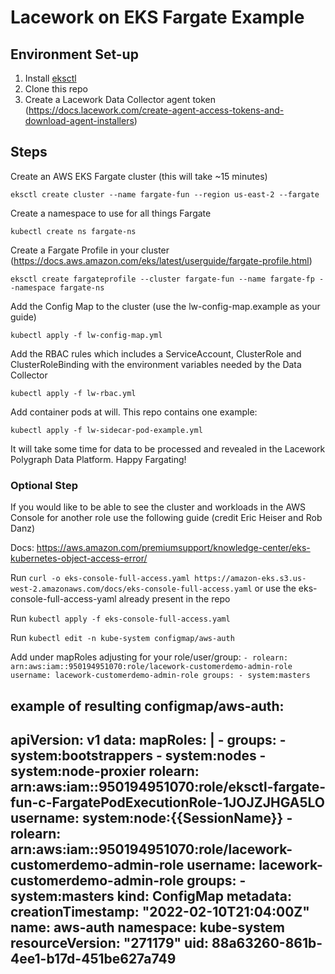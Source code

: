 # Lacework on EKS Fargate Example

## Environment Set-up

1. Install [eksctl](https://docs.aws.amazon.com/eks/latest/userguide/eksctl.html)
2. Clone this repo
3. Create a Lacework Data Collector agent token (https://docs.lacework.com/create-agent-access-tokens-and-download-agent-installers)

## Steps

Create an AWS EKS Fargate cluster (this will take ~15 minutes)

`eksctl create cluster --name fargate-fun --region us-east-2 --fargate`

Create a namespace to use for all things Fargate

`kubectl create ns fargate-ns`

Create a Fargate Profile in your cluster (https://docs.aws.amazon.com/eks/latest/userguide/fargate-profile.html)

`eksctl create fargateprofile --cluster fargate-fun --name fargate-fp --namespace fargate-ns`

Add the Config Map to the cluster (use the lw-config-map.example as your guide)

`kubectl apply -f lw-config-map.yml`

Add the RBAC rules which includes a ServiceAccount, ClusterRole and ClusterRoleBinding with the environment variables needed by the Data Collector

`kubectl apply -f lw-rbac.yml`

Add container pods at will. This repo contains one example:

`kubectl apply -f lw-sidecar-pod-example.yml`

It will take some time for data to be processed and revealed in the Lacework Polygraph Data Platform. Happy Fargating!

### Optional Step

If you would like to be able to see the cluster and workloads in the AWS Console for another role use the following guide (credit Eric Heiser and Rob Danz)

Docs: https://aws.amazon.com/premiumsupport/knowledge-center/eks-kubernetes-object-access-error/

Run `curl -o eks-console-full-access.yaml https://amazon-eks.s3.us-west-2.amazonaws.com/docs/eks-console-full-access.yaml` 
or use the eks-console-full-access-yaml already present in the repo

Run `kubectl apply -f eks-console-full-access.yaml`

Run `kubectl edit -n kube-system configmap/aws-auth`

Add under mapRoles adjusting for your role/user/group:
`
    - rolearn: arn:aws:iam::950194951070:role/lacework-customerdemo-admin-role
      username: lacework-customerdemo-admin-role
      groups:
      - system:masters
`

example of resulting configmap/aws-auth:
--------------------
apiVersion: v1
data:
  mapRoles: |
    - groups:
      - system:bootstrappers
      - system:nodes
      - system:node-proxier
      rolearn: arn:aws:iam::950194951070:role/eksctl-fargate-fun-c-FargatePodExecutionRole-1JOJZJHGA5LO
      username: system:node:{{SessionName}}
    - rolearn: arn:aws:iam::950194951070:role/lacework-customerdemo-admin-role
      username: lacework-customerdemo-admin-role
      groups:
      - system:masters
kind: ConfigMap
metadata:
  creationTimestamp: "2022-02-10T21:04:00Z"
  name: aws-auth
  namespace: kube-system
  resourceVersion: "271179"
  uid: 88a63260-861b-4ee1-b17d-451be627a749
----------------------

